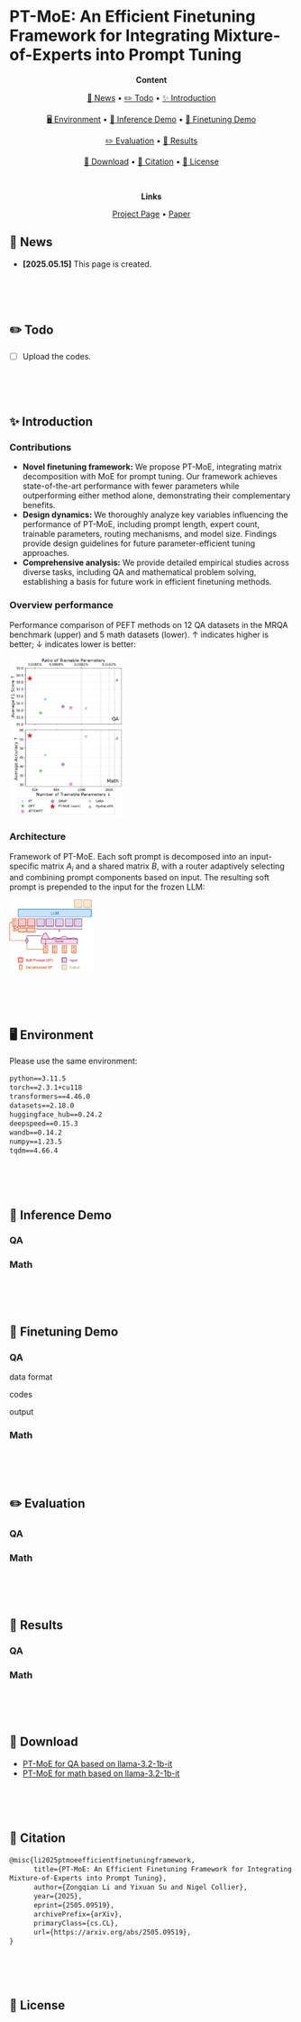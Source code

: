 # PT-MoE: An Efficient Finetuning Framework for Integrating Mixture-of-Experts into Prompt Tuning

<p align="center">
  <b>Content</b>
</p>

<p align="center">
  <a href="#news">🚀 News</a> •
  <a href="#todo">✏️ Todo</a> •
  <a href="#introduction">✨ Introduction</a>
</p>

<p align="center">
  <a href="#environment">🖥️ Environment</a> •
  <a href="#inferencedemo">🤗 Inference Demo</a> •
  <a href="#finetuningdemo">🤗 Finetuning Demo</a>
</p>

<p align="center">
  <a href="#evaluation">✏️ Evaluation</a> •
  <a href="#results">🎲 Results</a>
</p>

<p align="center">
  <a href="#download">💾 Download</a> •
  <a href="#citation">📌 Citation</a> •
  <a href="#license">🔖 License</a>
</p>
<div id="news">&nbsp;</div>

<p align="center">
  <b>Links</b>
</p>

<p align="center">
  <a href="https://github.com/ZongqianLi/PT-MoE/blob/main/README.md">Project Page</a> •
  <a href="https://arxiv.org/abs/2505.09519">Paper</a>
</p>



## 🚀 News

- **[2025.05.15]** This page is created.

<div>&nbsp;</div>
<div>&nbsp;</div>
<div id="todo">&nbsp;</div>



## ✏️ Todo

- [ ] Upload the codes.

<div>&nbsp;</div>
<div>&nbsp;</div>
<div id="introduction">&nbsp;</div>



## ✨ Introduction

### Contributions

- **Novel finetuning framework:** We propose PT-MoE, integrating matrix decomposition with MoE for prompt tuning. Our framework achieves state-of-the-art performance with fewer parameters while outperforming either method alone, demonstrating their complementary benefits.
- **Design dynamics:** We thoroughly analyze key variables influencing the performance of PT-MoE, including prompt length, expert count, trainable parameters, routing mechanisms, and model size. Findings provide design guidelines for future parameter-efficient tuning approaches.
- **Comprehensive analysis:** We provide detailed empirical studies across diverse tasks, including QA and mathematical problem solving, establishing a basis for future work in efficient finetuning methods.

### Overview performance

Performance comparison of PEFT methods on 12 QA datasets in the MRQA benchmark (upper) and 5 math datasets (lower). ↑ indicates higher is better; ↓ indicates lower is better:

<p align="left">
  <img src="./figures/cover_figure_2.png" width="40%">
</p>

### Architecture

Framework of PT-MoE. Each soft prompt is decomposed into an input-specific matrix $A_i$ and a shared matrix $B$, with a router adaptively selecting and combining prompt components based on input. The resulting soft prompt is prepended to the input for the frozen LLM:

<p align="left">
  <img src="./figures/method.png" width="30%">
</p>

<div>&nbsp;</div>
<div>&nbsp;</div>
<div id="environment">&nbsp;</div>



## 🖥️ Environment

Please use the same environment:

```
python==3.11.5
torch==2.3.1+cu118
transformers==4.46.0
datasets==2.18.0
huggingface_hub==0.24.2
deepspeed==0.15.3
wandb==0.14.2
numpy==1.23.5
tqdm==4.66.4
```

<div>&nbsp;</div>
<div>&nbsp;</div>
<div id="inferencedemo">&nbsp;</div>



## 🤗 Inference Demo

### QA

### Math



<div>&nbsp;</div>
<div>&nbsp;</div>
<div id="finetuningdemo">&nbsp;</div>



## 🤗 Finetuning Demo

### QA

data format

codes

output

### Math



<div>&nbsp;</div>
<div>&nbsp;</div>
<div id="evaluation">&nbsp;</div>



## ✏️ Evaluation

### QA

### Math


<div>&nbsp;</div>
<div>&nbsp;</div>
<div id="results">&nbsp;</div>



## 🎲 Results

### QA

### Math


<div>&nbsp;</div>
<div>&nbsp;</div>
<div id="download">&nbsp;</div>



## 💾 Download

- [PT-MoE for QA based on llama-3.2-1b-it]()
- [PT-MoE for math based on llama-3.2-1b-it]() 

<div>&nbsp;</div>
<div>&nbsp;</div>
<div id="citation">&nbsp;</div>



## 📌 Citation

```
@misc{li2025ptmoeefficientfinetuningframework,
      title={PT-MoE: An Efficient Finetuning Framework for Integrating Mixture-of-Experts into Prompt Tuning}, 
      author={Zongqian Li and Yixuan Su and Nigel Collier},
      year={2025},
      eprint={2505.09519},
      archivePrefix={arXiv},
      primaryClass={cs.CL},
      url={https://arxiv.org/abs/2505.09519}, 
}
```

<div>&nbsp;</div>
<div>&nbsp;</div>
<div id="license">&nbsp;</div>



## 🔖 License

```

```


